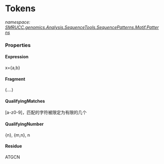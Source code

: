﻿# Tokens
_namespace: [SMRUCC.genomics.Analysis.SequenceTools.SequencePatterns.Motif.Patterns](./index.md)_






### Properties

#### Expression
x={a,b}
#### Fragment
(....)
#### QualifyingMatches
[a-z0-9]，匹配的字符被限定为有限的几个
#### QualifyingNumber
{n}, {m,n}, n
#### Residue
ATGCN
